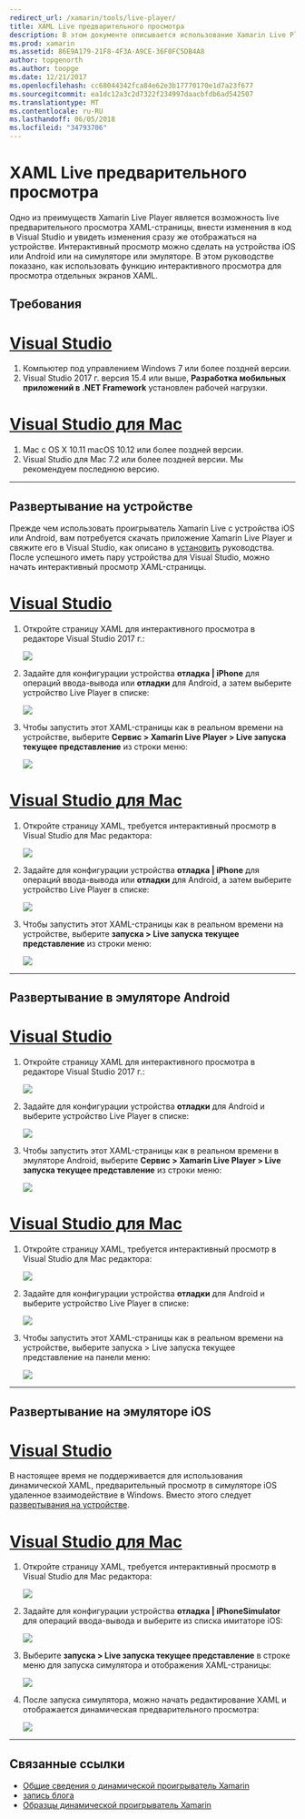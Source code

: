 ```yaml
---
redirect_url: /xamarin/tools/live-player/
title: XAML Live предварительного просмотра
description: В этом документе описывается использование Xamarin Live Player live предварительного просмотра XAML-страницы, внести изменения в XAML и увидеть изменения мгновенно отображаются на устройстве.
ms.prod: xamarin
ms.assetid: 86E9A179-21F8-4F3A-A9CE-36F0FC5DB4A8
author: topgenorth
ms.author: toopge
ms.date: 12/21/2017
ms.openlocfilehash: cc68044342fca84e62e3b17770170e1d7a23f677
ms.sourcegitcommit: ea1dc12a3c2d7322f234997daacbfdb6ad542507
ms.translationtype: MT
ms.contentlocale: ru-RU
ms.lasthandoff: 06/05/2018
ms.locfileid: "34793706"
---
```

# <a name="xaml-live-previewing"></a>XAML Live предварительного просмотра

Одно из преимуществ Xamarin Live Player является возможность live предварительного просмотра XAML-страницы, внести изменения в код в Visual Studio и увидеть изменения сразу же отображаться на устройстве. Интерактивный просмотр можно сделать на устройства iOS или Android или на симуляторе или эмуляторе. В этом руководстве показано, как использовать функцию интерактивного просмотра для просмотра отдельных экранов XAML.

## <a name="requirements"></a>Требования

# <a name="visual-studiotabwindows"></a>[Visual Studio](#tab/windows)

1. Компьютер под управлением Windows 7 или более поздней версии.
2. Visual Studio 2017 г. версия 15.4 или выше, **Разработка мобильных приложений в .NET Framework** установлен рабочей нагрузки.

# <a name="visual-studio-for-mactabmacos"></a>[Visual Studio для Mac](#tab/macos)

1. Mac с OS X 10.11 macOS 10.12 или более поздней версии.
2. Visual Studio для Mac 7.2 или более поздней версии. Мы рекомендуем последнюю версию.

-----

<a name="deploydevice" />

## <a name="deploying-to-device"></a>Развертывание на устройстве

Прежде чем использовать проигрыватель Xamarin Live с устройства iOS или Android, вам потребуется скачать приложение Xamarin Live Player и свяжите его в Visual Studio, как описано в [установить](~/tools/live-player/install.md) руководства. После успешного иметь пару устройства для Visual Studio, можно начать интерактивный просмотр XAML-страницы. 

# <a name="visual-studiotabwindows"></a>[Visual Studio](#tab/windows)

1. Откройте страницу XAML для интерактивного просмотра в редакторе Visual Studio 2017 г.:

    ![](live-view-images/vs-image1.png)

2. Задайте для конфигурации устройства **отладка | iPhone** для операций ввода-вывода или **отладки** для Android, а затем выберите устройство Live Player в списке:

    ![](live-view-images/vs-image2.png)

3. Чтобы запустить этот XAML-страницы как в реальном времени на устройстве, выберите **Сервис > Xamarin Live Player > Live запуска текущее представление** из строки меню:

    ![](live-view-images/vs-image3.png)

# <a name="visual-studio-for-mactabmacos"></a>[Visual Studio для Mac](#tab/macos)

1. Откройте страницу XAML, требуется интерактивный просмотр в Visual Studio для Mac редактора:

    ![](live-view-images/image1.png)

2. Задайте для конфигурации устройства **отладка | iPhone** для операций ввода-вывода или **отладки** для Android, а затем выберите устройство Live Player в списке:

    ![](live-view-images/image2.png)

3. Чтобы запустить этот XAML-страницы как в реальном времени на устройстве, выберите **запуска > Live запуска текущее представление** из строки меню:

    ![](live-view-images/image3.png)

-----

## <a name="deploying-to-android-emulator"></a>Развертывание в эмуляторе Android

# <a name="visual-studiotabvswin"></a>[Visual Studio](#tab/vswin)

1. Откройте страницу XAML для интерактивного просмотра в редакторе Visual Studio 2017 г.:

    ![](live-view-images/vs-image1.png)

2. Задайте для конфигурации устройства **отладки** для Android и выберите устройство Live Player в списке:

    ![](live-view-images/vs-image4.png)

3. Чтобы запустить этот XAML-страницы как в реальном времени в эмуляторе Android, выберите **Сервис > Xamarin Live Player > Live запуска текущее представление** из строки меню:

    ![](live-view-images/vs-image3.png)

# <a name="visual-studio-for-mactabvsmac"></a>[Visual Studio для Mac](#tab/vsmac)

1. Откройте страницу XAML, требуется интерактивный просмотр в Visual Studio для Mac редактора:

    ![](live-view-images/image7.png)

2. Задайте для конфигурации устройства **отладки** для Android и выберите устройство Live Player в списке:

    ![](live-view-images/image6.png)

3. Чтобы запустить этот XAML-страницы как в реальном времени на устройстве, выберите запуска > Live запуска текущее представление на панели меню:

    ![](live-view-images/image3.png)

-----

## <a name="deploying-to-ios-simulator"></a>Развертывание на эмуляторе iOS

# <a name="visual-studiotabvswin"></a>[Visual Studio](#tab/vswin)

В настоящее время не поддерживается для использования динамической XAML, предварительный просмотр в симуляторе iOS удаленное взаимодействие в Windows. Вместо этого следует [развертывания на устройстве](#deploydevice).

# <a name="visual-studio-for-mactabvsmac"></a>[Visual Studio для Mac](#tab/vsmac)

1. Откройте страницу XAML, требуется интерактивный просмотр в Visual Studio для Mac редактора:

    ![](live-view-images/image1.png)

2. Задайте для конфигурации устройства **отладка | iPhoneSimulator** для операций ввода-вывода и выберите из списка имитаторе iOS:

    ![](live-view-images/image2.png)

3. Выберите **запуска > Live запуска текущее представление** в строке меню для запуска симулятора и отображения XAML-страницы:

    ![](live-view-images/image4.png)

4. После запуска симулятора, можно начать редактирование XAML и отображается динамическая предварительного просмотра:

    ![](live-view-images/image5.png)  

-----

## <a name="related-links"></a>Связанные ссылки

- [Общие сведения о динамической проигрыватель Xamarin](https://xamarin.com/live)
- [запись блога](https://blog.xamarin.com/live-player/)
- [Образцы динамической проигрыватель Xamarin](~/tools/live-player/samples.md)
